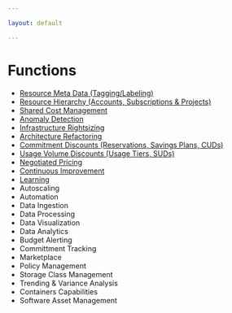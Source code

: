 ```yaml
---

layout: default

---
```


# Functions

- [Resource Meta Data (Tagging/Labeling)](tagging-labeling)
- [Resource Hierarchy (Accounts, Subscriptions & Projects)](resource-hierarchy)
- [Shared Cost Management](shared-costs)
- [Anomaly Detection](anomaly-detection)
- [Infrastructure Rightsizing](recommendations) 
- [Architecture Refactoring](architecture)
- [Commitment Discounts (Reservations, Savings Plans, CUDs)](commitments)
- [Usage Volume Discounts (Usage Tiers, SUDs)](usage-volume-discounts)
- [Negotiated Pricing](negotiated-pricing)
- [Continuous Improvement](continuous-improvement)
- [Learning](learning)
- Autoscaling 
- Automation
- Data Ingestion
- Data Processing
- Data Visualization
- Data Analytics
- Budget Alerting
- Committment Tracking
- Marketplace
- Policy Management
- Storage Class Management
- Trending & Variance Analysis
- Containers Capabilities
- Software Asset Management
													
													

